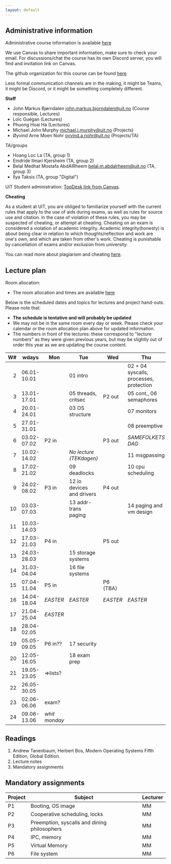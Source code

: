 ```yaml
---
layout: default
---
```


## Administrative information

Administrative course information is available [here](https://en.uit.no/utdanning/emner/emne?p_document_id=859834)

We use Canvas to share important information, make sure to check your email. 
For discussions/chat the course has its own Discord server, you will find and invitation link on Canvas.

The github organization for this course can be found [here](https://github.com/uit-inf-2201-s25)

Less formal communication channels are in the making, it might be Teams, it might be Discord, or it might be something completely different.


**Staff**

* John Markus Bjørndalen <john.markus.bjorndalen@uit.no> (Course responsible, Lectures)
* Loïc Guégan (Lectures)
* Phuong Hoai Ha (Lectures)
* Michael John Murphy <michael.j.murphy@uit.no> (Projects)
* Øyvind Arne Moen Nohr <oyvind.a.nohr@uit.no> (Projects/TA)

TA/groups
* Hoang Loc La (TA, group 1)
* Eindride Ilmari Kjersheim (TA, group 2)
* Belal Medhat Mostafa AbdAlRheem <belal.m.abdalrheem@uit.no> (TA, group 3)
* Ilya Taksis (TA, group "Digital")

UiT Student administration: [TopDesk link from Canvas](https://uit.topdesk.net/tas/public/ssp/1550ac93-3cae-443d-a606-4ac1b2e5e6e1).

**Cheating**

As a student at UiT, you are obliged to familiarize yourself with the
current rules that apply to the use of aids during exams, as well as
rules for source use and citation. In the case of violation of these
rules, you may be suspected of cheating, or attempt at
cheating. Cheating on an exam is considered a violation of academic
integrity. Academic integrity(honesty) is about being clear in
relation to which thoughts/reflection and work are one's own, and
which are taken from other's work. Cheating is punishable by
cancellation of exams and/or exclusion from university.

You can read more about plagiarism and cheating [here](https://uit.no/sensor).

## Lecture plan

Room allocation: 
- The room allocation and times are available [here](https://tp.educloud.no/uit/timeplan/timeplan.php?id%5B%5D=INF-2201%2C1&type=course&sem=25v&campus=)

Below is the scheduled dates and topics for lectures and project hand-outs. Please note that: 

- **The schedule is tentative and will probably be updated**
- We may not be in the same room every day or week. Please check your calendar or the room allocation plan above for updated information.
- The numbers in front of the lectures: these correspond to "lecture numbers" as they were given previous years, but may be slightly out 
  of order this year as we are updating the course content. 



| W# | wdays       | Mon           | Tue                       | Wed              | Thu                                     | Fr              |
|---:|-------------|---------------|---------------------------|------------------|-----------------------------------------|-----------------|
|  2 | 06.01-10.01 |               | 01 intro                  |                  | 02 + 04 syscalls, processes, protection |                 |
|  3 | 13.01-17.01 |               | 05 threads, critsec       | P2 out           | 05 cont., 06 semaphores                 |                 |
|  4 | 20.01-24.01 |               | 03 OS structure           |                  | 07 monitors                             |                 |
|  5 | 27.01-31.01 |               |                           |                  | 08 preemptive                           |                 |
|  6 | 03.02-07.02 | P2 in         |                           | P3 out           | *SAMEFOLKETS DAG*                       |                 |
|  7 | 10.02-14.02 |               | *No lecture (TEKdagen)*   |                  | 11 msgpassing                           |                 |
|  8 | 17.02-21.02 |               | 09 deadlocks              |                  | 10 cpu scheduling                       |                 |
|  9 | 24.02-08.02 | P3 in         | 12 io devices and drivers | P4 out           |                                         |                 |
| 10 | 03.03-07.03 |               | 13 addr-trans paging      |                  | 14 paging and vm design                 |                 |
| 11 | 10.03-14.03 |               |                           |                  |                                         |                 |
| 12 | 17.03-21.03 | P4 in         |                           | P5 out           |                                         |                 |
| 13 | 24.03-28.03 |               | 15 storage systems        |                  |                                         |                 |
| 14 | 31.03-04.04 |               | 16 file systems           |                  |                                         |                 |
| 15 | 07.04-11.04 | P5 in         |                           | P6 (TBA)         |                                         |                 |
| 16 | 14.04-18.04 | *EASTER*      | *EASTER*                  | *EASTER*         | *EASTER*                                | *EASTER*        |
| 17 | 21.04-25.04 | *EASTER*      |                           |                  |                                         |                 |
| 18 | 28.04-02.05 |               |                           |                  |                                         |                 |
| 19 | 05.05-09.05 | P6 in??       | 17 security               |                  |                                         |                 |
| 20 | 12.05-16.05 |               | 18 exam prep              |                  |                                         |                 |
| 21 | 19.05-23.05 | =>lists?      |                           |                  |                                         |                 |
| 22 | 26.05-30.05 |               |                           |                  |                                         |                 |
| 23 | 02.06-06.06 | exam?         |                           |                  |                                         |                 |
| 24 | 09.06-13.06 | *whit monday* |                           |                  |                                         | End of semester |

## Readings

1. Andrew Tanenbaum, Herbert Bos, Modern Operating Systems Fifth Edition, Global Edition.
2. Lecture notes
3. Mandatory assignments

## Mandatory assignments

| Project | Subject                                      | Lecturer |
|---------|----------------------------------------------|----------|
| P1      | Booting, OS image                            | MM       |
| P2      | Cooperative scheduling, locks                | MM       |
| P3      | Preemption, syscalls and dining philosophers | MM       |
| P4      | IPC, memory                                  | MM       |
| P5      | Virtual Memory                               | MM       |
| P6      | File system                                  | MM       |

